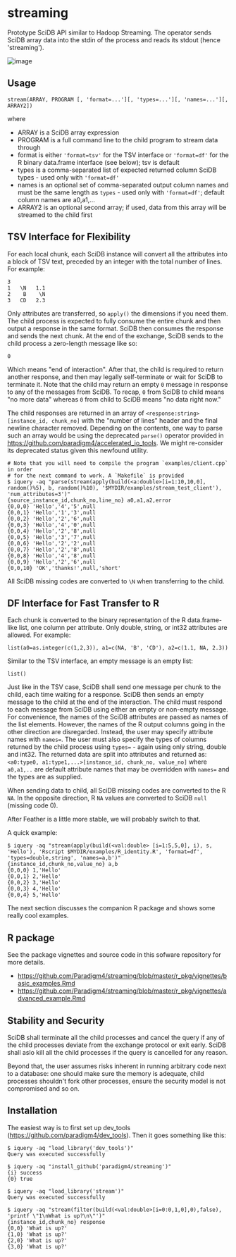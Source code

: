 # streaming
Prototype SciDB API similar to Hadoop Streaming. The operator sends SciDB array data into the stdin of the process and reads its stdout (hence 'streaming').

![image](https://cloud.githubusercontent.com/assets/2708498/16286948/b4b649d2-38ad-11e6-903f-489fdc532212.png)

## Usage
```
stream(ARRAY, PROGRAM [, 'format=...'][, 'types=...'][, 'names=...'][, ARRAY2])
```
where

* ARRAY is a SciDB array expression
* PROGRAM is a full command line to the child program to stream data through
* format is either `'format=tsv'` for the TSV interface or `'format=df'` for the R binary data.frame interface (see below); tsv is default
* types is a comma-separated list of expected returned column SciDB types - used only with `'format=df'`
* names is an optional set of comma-separated output column names and must be the same length as `types` - used only with `'format=df'`; default column names are a0,a1,...
* ARRAY2 is an optional second array; if used, data from this array will be streamed to the child first

## TSV Interface for Flexibility

For each local chunk, each SciDB instance will convert all the attributes into a block of TSV text, preceded by an integer with the total number of lines. For example:
```
3
1   \N   1.1
2    B    \N
3   CD   2.3
```
Only attributes are transferred, so `apply()` the dimensions if you need them. The child process is expected to fully consume the entire chunk and then output a response in the same format. SciDB then consumes the response and sends the next chunk. At the end of the exchange, SciDB sends to the child process a zero-length message like so:
```
0
```
Which means "end of interaction". After that, the child is required to return another response, and then may legally self-terminate or wait for SciDB to terminate it. Note that the child may return an empty `0` message in response to any of the messages from SciDB. To recap, `0` from SciDB to child means "no more data" whereas `0` from child to SciDB means "no data right now." 

The child responses are returned in an array of `<response:string> [instance_id, chunk_no]` with the "number of lines" header and the final newline character removed. Depending on the contents, one way to parse such an array would be using the deprecated `parse()` operator provided in https://github.com/paradigm4/accelerated_io_tools. We might re-consider its deprecated status given this newfound utility.

```
# Note that you will need to compile the program `examples/client.cpp` in order 
# for the next command to work. A `Makefile` is provided
$ iquery -aq "parse(stream(apply(build(<a:double>[i=1:10,10,0], random()%5), b, random()%10), '$MYDIR/examples/stream_test_client'), 'num_attributes=3')"
{source_instance_id,chunk_no,line_no} a0,a1,a2,error
{0,0,0} 'Hello','4','5',null
{0,0,1} 'Hello','1','3',null
{0,0,2} 'Hello','2','6',null
{0,0,3} 'Hello','4','0',null
{0,0,4} 'Hello','2','8',null
{0,0,5} 'Hello','3','7',null
{0,0,6} 'Hello','2','2',null
{0,0,7} 'Hello','2','8',null
{0,0,8} 'Hello','4','8',null
{0,0,9} 'Hello','2','6',null
{0,0,10} 'OK','thanks!',null,'short'
```

All SciDB missing codes are converted to `\N` when transferring to the child.

## DF Interface for Fast Transfer to R

Each chunk is converted to the binary representation of the R data.frame-like list, one column per attribute. Only double, string, or int32 attributes are allowed. For example:
```
list(a0=as.integer(c(1,2,3)), a1=c(NA, 'B', 'CD'), a2=c(1.1, NA, 2.3))
```
Similar to the TSV interface, an empty message is an empty list:
```
list()
```
Just like in the TSV case, SciDB shall send one message per chunk to the child, each time waiting for a response. SciDB then sends an empty message to the child at the end of the interaction. The child must respond to each message from SciDB using either an empty or non-empty message. For convenience, the names of the SciDB attributes are passed as names of the list elements. However, the names of the R output columns going in the other direction are disregarded. Instead, the user may specify attribute names with `names=`. The user must also specify the types of columns returned by the child process using `types=` - again using only string, double and int32. The returned data are split into attributes and returned as:
```<a0:type0, a1:type1,...>[instance_id, chunk_no, value_no]```
where `a0,a1,..` are default attribute names that may be overridden with `names=` and the types are as supplied. 

When sending data to child, all SciDB missing codes are converted to the R `NA`. In the opposite direction, R `NA` values are converted to SciDB `null` (missing code 0).

After Feather is a little more stable, we will probably switch to that.

A quick example:
```
$ iquery -aq "stream(apply(build(<val:double> [i=1:5,5,0], i), s, 'Hello'), 'Rscript $MYDIR/examples/R_identity.R', 'format=df', 'types=double,string', 'names=a,b')" 
{instance_id,chunk_no,value_no} a,b
{0,0,0} 1,'Hello'
{0,0,1} 2,'Hello'
{0,0,2} 3,'Hello'
{0,0,3} 4,'Hello'
{0,0,4} 5,'Hello'
```
The next section discusses the companion R package and shows some really cool examples.

## R package

See the package vignettes and source code in this sofware repository for more details.

- https://github.com/Paradigm4/streaming/blob/master/r_pkg/vignettes/basic_examples.Rmd
- https://github.com/Paradigm4/streaming/blob/master/r_pkg/vignettes/advanced_example.Rmd

## Stability and Security

SciDB shall terminate all the child processes and cancel the query if any of the child processes deviate from the exchange protocol or exit early. SciDB shall aslo kill all the child processes if the query is cancelled for any reason.

Beyond that, the user assumes risks inherent in running arbitrary code next to a database: one should make sure the memory is adequate, child processes shouldn't fork other processes, ensure the security model is not compromised and so on.

## Installation

The easiest way is to first set up dev_tools (https://github.com/paradigm4/dev_tools).
Then it goes something like this:
```
$ iquery -aq "load_library('dev_tools')"
Query was executed successfully

$ iquery -aq "install_github('paradigm4/streaming')"
{i} success
{0} true

$ iquery -aq "load_library('stream')"
Query was executed successfully

$ iquery -aq "stream(filter(build(<val:double>[i=0:0,1,0],0),false), 'printf \"1\nWhat is up?\n\"')"
{instance_id,chunk_no} response
{0,0} 'What is up?'
{1,0} 'What is up?'
{2,0} 'What is up?'
{3,0} 'What is up?'
```
